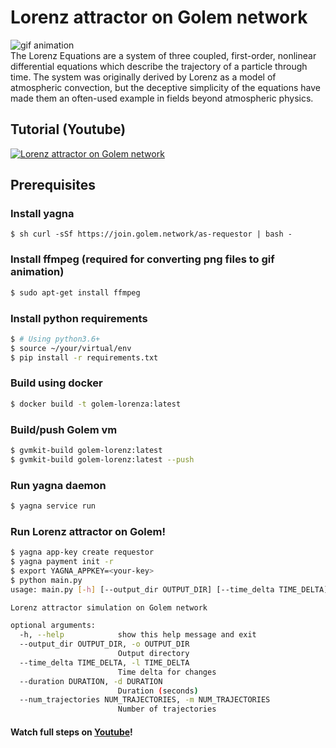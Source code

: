 # Lorenz attractor on Golem network
![gif animation](./output.gif?raw=true)    
The Lorenz Equations are a system of three coupled, first-order, nonlinear differential equations which describe the trajectory of a particle through time. The system was originally derived by Lorenz as a model of atmospheric convection, but the deceptive simplicity of the equations have made them an often-used example in fields beyond atmospheric physics.
## Tutorial (Youtube)
[![Lorenz attractor on Golem network](https://img.youtube.com/vi/SPCUOPL6gqs/0.jpg)](https://youtu.be/SPCUOPL6gqs "Lorenz attractor on Golem network")
## Prerequisites
### Install yagna
```$ sh curl -sSf https://join.golem.network/as-requestor | bash -```
### Install ffmpeg (required for converting png files to gif animation)
```bash
$ sudo apt-get install ffmpeg
```
### Install python requirements
```sh
$ # Using python3.6+
$ source ~/your/virtual/env
$ pip install -r requirements.txt
```
### Build using docker
```sh
$ docker build -t golem-lorenza:latest
```
### Build/push Golem vm
```sh
$ gvmkit-build golem-lorenz:latest
$ gvmkit-build golem-lorenz:latest --push
```
### Run yagna daemon
```sh
$ yagna service run
```
### Run Lorenz attractor on Golem!
```sh
$ yagna app-key create requestor
$ yagna payment init -r
$ export YAGNA_APPKEY=<your-key>
$ python main.py
usage: main.py [-h] [--output_dir OUTPUT_DIR] [--time_delta TIME_DELTA] [--duration DURATION] [--num_trajectories NUM_TRAJECTORIES]

Lorenz attractor simulation on Golem network

optional arguments:
  -h, --help            show this help message and exit
  --output_dir OUTPUT_DIR, -o OUTPUT_DIR
                        Output directory
  --time_delta TIME_DELTA, -l TIME_DELTA
                        Time delta for changes
  --duration DURATION, -d DURATION
                        Duration (seconds)
  --num_trajectories NUM_TRAJECTORIES, -m NUM_TRAJECTORIES
                        Number of trajectories

```
#### Watch full steps on [Youtube](https://youtu.be/SPCUOPL6gqs)!
